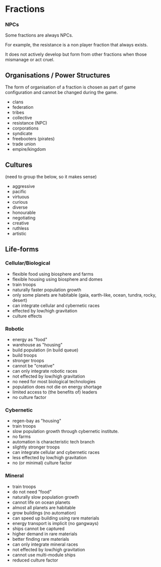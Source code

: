 # Fractions

### NPCs

Some fractions are always NPCs.

For example, the resistance is a non player fraction that always exists.

It does not actively develop but form from other fractions when those mismanage
or act cruel.

## Organisations / Power Structures

The form of organisation of a fraction is chosen as part of game configuration
and cannot be changed during the game.

* clans
* federation
* tribes
* collective
* resistance (NPC)
* corporations
* syndicate
* freebooters (pirates)
* trade union
* empire/kingdom

## Cultures

(need to group the below, so it makes sense)

* aggressive
* pacific
* virtuous
* curious
* diverse
* honourable
* negotiating
* creative
* ruthless
* artistic

## Life-forms

### Cellular/Biological

* flexible food using biosphere and farms
* flexible housing using biosphere and domes
* train troops
* naturally faster population growth
* only some planets are habitable (gaia, earth-like, ocean, tundra, rocky,
  desert)
* can integrate cellular and cybernetic races
* effected by low/high gravitation
* culture effects

### Robotic

* energy as "food"
* warehouse as "housing"
* build population  (in build queue)
* build troops
* stronger troops
* cannot be "creative"
* can only integrate robotic races
* not effected by low/high gravitation
* no need for most biological technologies
* population does not die on energy shortage
* limited access to (the benefits of) leaders
* no culture factor

### Cybernetic

* regen-bay as "housing"
* train troops
* slow population growth through cybernetic institute.
* no farms
* automation is characteristic tech branch
* slightly stronger troops
* can integrate cellular and cybernetic races
* less effected by low/high gravitation
* no (or minimal) culture factor

### Mineral

* train troops
* do not need "food"
* naturally slow population growth
* cannot life on ocean planets
* almost all planets are habitable
* grow buildings (no automation)
* can speed up building using rare materials
* energy transport is implicit (no gangways)
* ships cannot be captured
* higher demand in rare materials
* better finding rare materials
* can only integrate mineral races
* not effected by low/high gravitation
* cannot use multi-module ships
* reduced culture factor
